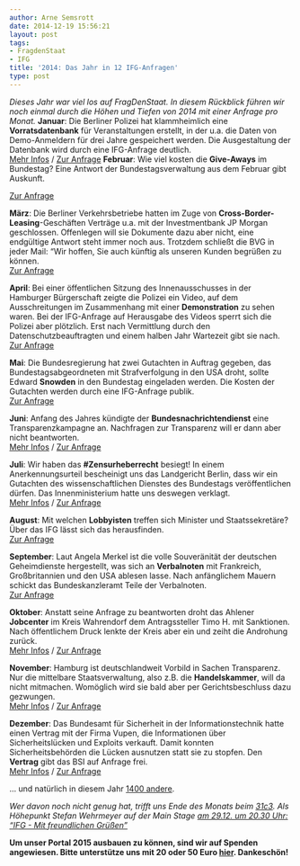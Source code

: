 ```yaml
---
author: Arne Semsrott
date: 2014-12-19 15:56:21
layout: post
tags:
- FragdenStaat
- IFG
title: '2014: Das Jahr in 12 IFG-Anfragen'
type: post
---
```


_Dieses Jahr war viel los auf FragDenStaat. In diesem Rückblick führen wir noch einmal durch die Höhen und Tiefen von 2014 mit einer Anfrage pro Monat._ **Januar**: Die Berliner Polizei hat klammheimlich eine **Vorratsdatenbank** für Veranstaltungen erstellt, in der u.a. die Daten von Demo-Anmeldern für drei Jahre gespeichert werden. Die Ausgestaltung der Datenbank wird durch eine IFG-Anfrage deutlich.  
[Mehr Infos](https://netzpolitik.org/2014/polizeiliche-vorratsspeicherung-von-versammlungen-in-berlin/) / [Zur Anfrage](https://fragdenstaat.de/anfrage/errichtungsanordnung-der-stadtweiten-veranstaltungsdatenbank/) **Februar**: Wie viel kosten die **Give-Aways** im Bundestag? Eine Antwort der Bundestagsverwaltung aus dem Februar gibt Auskunft.

[Zur Anfrage](https://fragdenstaat.de/anfrage/ausgaben-fur-werbegeschenke/#nachricht-15240)

**März**: Die Berliner Verkehrsbetriebe hatten im Zuge von **Cross-Border-Leasing**-Geschäften Verträge u.a. mit der Investmentbank JP Morgan geschlossen. Offenlegen will sie Dokumente dazu aber nicht, eine endgültige Antwort steht immer noch aus. Trotzdem schließt die BVG in jeder Mail: “Wir hoffen, Sie auch künftig als unseren Kunden begrüßen zu können.  
[Zur Anfrage](https://fragdenstaat.de/anfrage/vereinbarung-vom-14032014-zwischen-jp-morgan-clifford-chance-und-den-berliner-verkehrsbetrieben/)

**April**: Bei einer öffentlichen Sitzung des Innenausschusses in der Hamburger Bürgerschaft zeigte die Polizei ein Video, auf dem Ausschreitungen im Zusammenhang mit einer **Demonstration** zu sehen waren. Bei der IFG-Anfrage auf Herausgabe des Videos sperrt sich die Polizei aber plötzlich. Erst nach Vermittlung durch den Datenschutzbeauftragten und einem halben Jahr Wartezeit gibt sie nach.  
[Zur Anfrage](https://fragdenstaat.de/anfrage/videomaterial-sitzung-innenausschuss-61/)

**Mai**: Die Bundesregierung hat zwei Gutachten in Auftrag gegeben, das Bundestagsabgeordneten mit Strafverfolgung in den USA droht, sollte Edward **Snowden** in den Bundestag eingeladen werden. Die Kosten der Gutachten werden durch eine IFG-Anfrage publik.  
[Zur Anfrage](https://fragdenstaat.de/anfrage/kosten-fur-snowden-gutachten/)

**Juni**: Anfang des Jahres kündigte der **Bundesnachrichtendienst** eine Transparenzkampagne an. Nachfragen zur Transparenz will er dann aber nicht beantworten.  
[Mehr Infos](http://blog.fragdenstaat.de/post/101763758117/informationsfreiheit-der-bnd-will-nicht-mitmachen) / [Zur Anfrage](https://fragdenstaat.de/anfrage/kosten-der-neuen-schilder-bundesnachrichtendienst-in-rahmen-der-transparenz-offensive/)

**Juli**: Wir haben das **#Zensurheberrecht** besiegt! In einem Anerkennungsurteil bescheinigt uns das Landgericht Berlin, dass wir ein Gutachten des wissenschaftlichen Dienstes des Bundestags veröffentlichen dürfen. Das Innenministerium hatte uns deswegen verklagt.  
[Mehr Infos](https://fragdenstaat.de/zensurheberrecht) / [Zur Anfrage](https://fragdenstaat.de/anfrage/stellungnahme-zur-anderung-der-euwg/)

**August**: Mit welchen **Lobbyisten** treffen sich Minister und Staatssekretäre? Über das IFG lässt sich das herausfinden.  
[Zur Anfrage](https://fragdenstaat.de/anfrage/treffen-und-kontakte-mit-interessensgruppen/)

**September**: Laut Angela Merkel ist die volle Souveränität der deutschen Geheimdienste hergestellt, was sich an **Verbalnoten** mit Frankreich, Großbritannien und den USA ablesen lasse. Nach anfänglichem Mauern schickt das Bundeskanzleramt Teile der Verbalnoten.  
[Zur Anfrage](https://fragdenstaat.de/anfrage/einsicht-der-verbalnoten-die-die-vereinbarungen-aus-dem-g10-gesetz-beendet-haben/)

**Oktober**: Anstatt seine Anfrage zu beantworten droht das Ahlener **Jobcenter** im Kreis Wahrendorf dem Antragssteller Timo H. mit Sanktionen. Nach öffentlichem Druck lenkte der Kreis aber ein und zeiht die Androhung zurück.  
[Mehr Infos](http://blog.fragdenstaat.de/post/101266104677/sanktionsandrohung-wegen-ifg-anfrage) / [Zur Anfrage](https://fragdenstaat.de/anfrage/jobcenter-manahme-focus-job-in-ahlenbeckum-in-der-optionskommune-kreis-warendorf/#nachricht-21481)

**November**: Hamburg ist deutschlandweit Vorbild in Sachen Transparenz. Nur die mittelbare Staatsverwaltung, also z.B. die **Handelskammer**, will da nicht mitmachen. Womöglich wird sie bald aber per Gerichtsbeschluss dazu gezwungen.  
[Mehr Infos](http://blog.fragdenstaat.de/post/105001639437/rheinland-pfalz-macht-es-gut-die-handelskammer) / [Zur Anfrage](https://fragdenstaat.de/anfrage/gutachten-zur-analyse-der-gehalts-des-hauptgeschaftsfuhrers/)

**Dezember**: Das Bundesamt für Sicherheit in der Informationstechnik hatte einen Vertrag mit der Firma Vupen, die Informationen über Sicherheitslücken und Exploits verkauft. Damit konnten Sicherheitsbehörden die Lücken ausnutzen statt sie zu stopfen. Den **Vertrag** gibt das BSI auf Anfrage frei.  
[Mehr Infos](https://netzpolitik.org/2014/vupen-threat-protection-wir-veroeffentlichen-den-vertrag-mit-dem-das-bsi-sicherheitsluecken-und-exploits-kauft/) / [Zur Anfrage](https://fragdenstaat.de/anfrage/vertrag-mit-firma-vupen/)

… und natürlich in diesem Jahr [1400 andere](https://fragdenstaat.de/anfragen/).

_Wer davon noch nicht genug hat, trifft uns Ende des Monats beim [31c3](https://events.ccc.de/congress/2014/wiki/Main_Page). Als Höhepunkt Stefan Wehrmeyer auf der Main Stage [am 29.12. um 20.30 Uhr: “IFG - Mit freundlichen Grüßen”](https://events.ccc.de/congress/2014/Fahrplan/events/6366.html)_

**Um unser Portal 2015 ausbauen zu können, sind wir auf Spenden angewiesen. Bitte unterstütze uns mit 20 oder 50 Euro [hier](https://fragdenstaat.de/hilfe/spenden/). Dankeschön!**